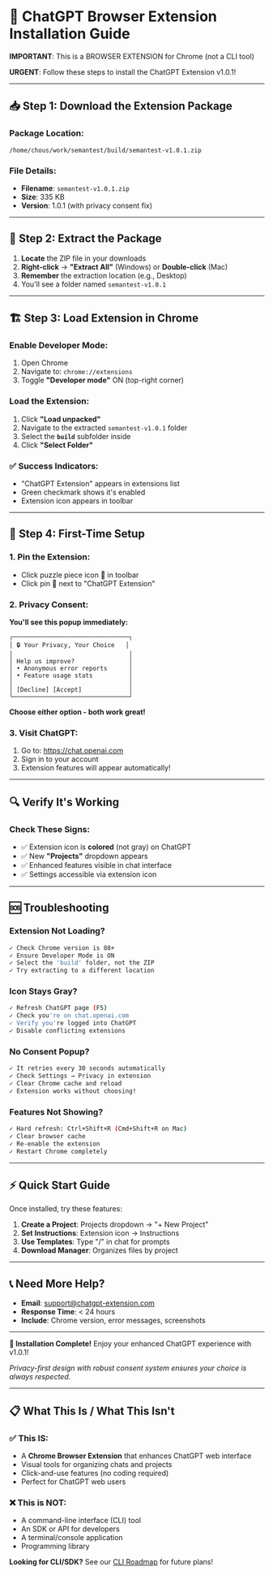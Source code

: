 # 🚀 ChatGPT Browser Extension Installation Guide

**IMPORTANT**: This is a BROWSER EXTENSION for Chrome (not a CLI tool)

**URGENT**: Follow these steps to install the ChatGPT Extension v1.0.1!

---

## 📥 Step 1: Download the Extension Package

### Package Location:
```
/home/chous/work/semantest/build/semantest-v1.0.1.zip
```

### File Details:
- **Filename**: `semantest-v1.0.1.zip`
- **Size**: 335 KB
- **Version**: 1.0.1 (with privacy consent fix)

---

## 🔧 Step 2: Extract the Package

1. **Locate** the ZIP file in your downloads
2. **Right-click** → **"Extract All"** (Windows) or **Double-click** (Mac)
3. **Remember** the extraction location (e.g., Desktop)
4. You'll see a folder named `semantest-v1.0.1`

---

## 🏗️ Step 3: Load Extension in Chrome

### Enable Developer Mode:
1. Open Chrome
2. Navigate to: `chrome://extensions`
3. Toggle **"Developer mode"** ON (top-right corner)

### Load the Extension:
1. Click **"Load unpacked"**
2. Navigate to the extracted `semantest-v1.0.1` folder
3. Select the **`build`** subfolder inside
4. Click **"Select Folder"**

### ✅ Success Indicators:
- "ChatGPT Extension" appears in extensions list
- Green checkmark shows it's enabled
- Extension icon appears in toolbar

---

## 🎯 Step 4: First-Time Setup

### 1. Pin the Extension:
- Click puzzle piece icon 🧩 in toolbar
- Click pin 📌 next to "ChatGPT Extension"

### 2. Privacy Consent:
**You'll see this popup immediately:**
```
┌────────────────────────────────┐
│ 🔒 Your Privacy, Your Choice   │
│                                │
│ Help us improve?               │
│ • Anonymous error reports      │
│ • Feature usage stats          │
│                                │
│ [Decline] [Accept]             │
└────────────────────────────────┘
```

**Choose either option - both work great!**

### 3. Visit ChatGPT:
1. Go to: https://chat.openai.com
2. Sign in to your account
3. Extension features will appear automatically!

---

## 🔍 Verify It's Working

### Check These Signs:
- ✅ Extension icon is **colored** (not gray) on ChatGPT
- ✅ New **"Projects"** dropdown appears
- ✅ Enhanced features visible in chat interface
- ✅ Settings accessible via extension icon

---

## 🆘 Troubleshooting

### Extension Not Loading?
```bash
✓ Check Chrome version is 88+
✓ Ensure Developer Mode is ON
✓ Select the 'build' folder, not the ZIP
✓ Try extracting to a different location
```

### Icon Stays Gray?
```bash
✓ Refresh ChatGPT page (F5)
✓ Check you're on chat.openai.com
✓ Verify you're logged into ChatGPT
✓ Disable conflicting extensions
```

### No Consent Popup?
```bash
✓ It retries every 30 seconds automatically
✓ Check Settings → Privacy in extension
✓ Clear Chrome cache and reload
✓ Extension works without choosing!
```

### Features Not Showing?
```bash
✓ Hard refresh: Ctrl+Shift+R (Cmd+Shift+R on Mac)
✓ Clear browser cache
✓ Re-enable the extension
✓ Restart Chrome completely
```

---

## ⚡ Quick Start Guide

Once installed, try these features:

1. **Create a Project**: Projects dropdown → "+ New Project"
2. **Set Instructions**: Extension icon → Instructions
3. **Use Templates**: Type "/" in chat for prompts
4. **Download Manager**: Organizes files by project

---

## 📞 Need More Help?

- **Email**: support@chatgpt-extension.com
- **Response Time**: < 24 hours
- **Include**: Chrome version, error messages, screenshots

---

**🎉 Installation Complete!** Enjoy your enhanced ChatGPT experience with v1.0.1!

*Privacy-first design with robust consent system ensures your choice is always respected.*

---

## 📋 What This Is / What This Isn't

### ✅ This IS:
- A **Chrome Browser Extension** that enhances ChatGPT web interface
- Visual tools for organizing chats and projects
- Click-and-use features (no coding required)
- Perfect for ChatGPT web users

### ❌ This is NOT:
- A command-line interface (CLI) tool
- An SDK or API for developers
- A terminal/console application
- Programming library

**Looking for CLI/SDK?** See our [CLI Roadmap](./CLI_ROADMAP.md) for future plans!